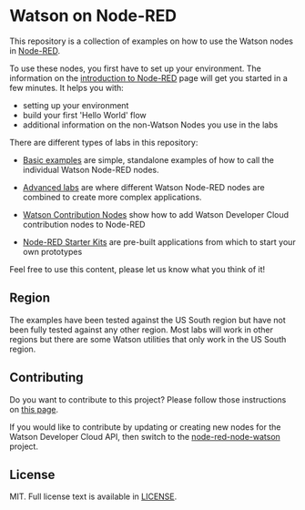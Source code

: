 # Watson on Node-RED

This repository is a collection of examples on how to use the Watson nodes in [Node-RED](http://nodered.org/).

To use these nodes, you first have to set up your environment. The information on the [introduction to Node-RED](/introduction_to_node_red/README.md) page will get you started in a few minutes. It helps you with:

- setting up your environment
- build your first 'Hello World' flow
- additional information on the non-Watson Nodes you use in the labs

There are different types of labs in this repository:

- [Basic examples](/basic_examples/README.md) are simple, standalone examples of how to call the individual Watson Node-RED nodes.

- [Advanced labs](/advanced_examples/README.md) are where different Watson Node-RED nodes are combined to create more complex applications.

- [Watson Contribution Nodes](/watson_contribution_nodes/README.md) show how to add Watson Developer Cloud contribution nodes to Node-RED

- [Node-RED Starter Kits](/starter-kits/README.md) are pre-built applications from which to start your own prototypes

Feel free to use this content, please let us know what you think of it!

## Region
The examples have been tested against the US South region but have not been fully tested against any other region. Most labs will work in other regions but there are some Watson utilities that only work in the US South region.

## Contributing
Do you want to contribute to this project? Please follow those instructions on [this page](/CONTRIBUTING.md).

If you would like to contribute by updating or creating new nodes for the Watson Developer Cloud API,
then switch to the [node-red-node-watson](http://github.com/watson-developer-cloud/node-red-node-watson) project.

## License
MIT. Full license text is available in [LICENSE](LICENSE).
